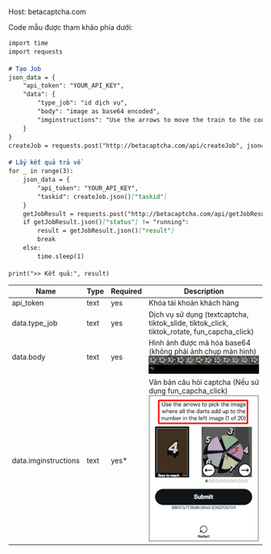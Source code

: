 Host: betacaptcha.com

Code mẫu được tham khảo phía dưới:

```markdown
import time
import requests

# Tạo Job
json_data = {
    "api_token": "YOUR_API_KEY",
    "data": {
        "type_job": "id dịch vụ",
        "body": "image as base64 encoded",
        "imginstructions": "Use the arrows to move the train to the coordinates indicated in the left image"
    }
}
createJob = requests.post("http://betacaptcha.com/api/createJob", json=json_data)

# Lấy kết quả trả về
for _ in range(3):
    json_data = {
        "api_token": "YOUR_API_KEY",
        "taskid": createJob.json()["taskid"]
    }
    getJobResult = requests.post("http://betacaptcha.com/api/getJobResult", json=json_data)
    if getJobResult.json()["status"] != "running":
        result = getJobResult.json()["result"]
        break
    else:
        time.sleep(1)

print(">> Kết quả:", result)
```

| Name | Type | Required | Description |
|----------|----------|----------|----------|
| api_token | text | yes | Khóa tài khoản khách hàng |
| data.type_job | text | yes | Dịch vụ sử dụng (textcaptcha, tiktok_slide, tiktok_click, tiktok_rotate, fun_capcha_click) |
| data.body | text | yes | Hình ảnh được mã hóa base64 <span class="text-red-500">(không phải ảnh chụp màn hình)</span> ![data.body](https://github.com/rad744471/solve_captcha/blob/main/image/funcaptcha.jpg?raw=true)|
| data.imginstructions | text | yes* | Văn bản câu hỏi captcha (Nếu sử dụng fun_capcha_click) ![data.imginstructions](https://github.com/rad744471/solve_captcha/blob/main/image/imginstructions.jpg?raw=true)|


